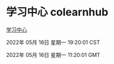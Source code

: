 # 学习中心 colearnhub
[学习中心](http://59.174.24.229:56308/colearnhub/)

2022年 05月 16日 星期一 19:20:01 CST

2022年 05月 16日 星期一 11:20:01 GMT
